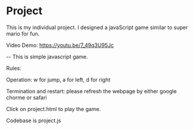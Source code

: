 # Project
This is my individual project. I designed a javaScript game similar to super mario for fun.

Video Demo:
https://youtu.be/7_49q3U95Jc

-- This is simple javascript game.

Rules:

Operation: w for jump, a for left, d for right

Termination and restart: please refresh the webpage by either google chorme or safari

Click on project.html to play the game. 

Codebase is project.js